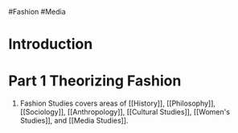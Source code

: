 #Fashion #Media 
# Introduction
# Part 1 Theorizing Fashion
1. Fashion Studies covers areas of [[History]], [[Philosophy]], [[Sociology]], [[Anthropology]], [[Cultural Studies]], [[Women's Studies]], and [[Media Studies]]. 
